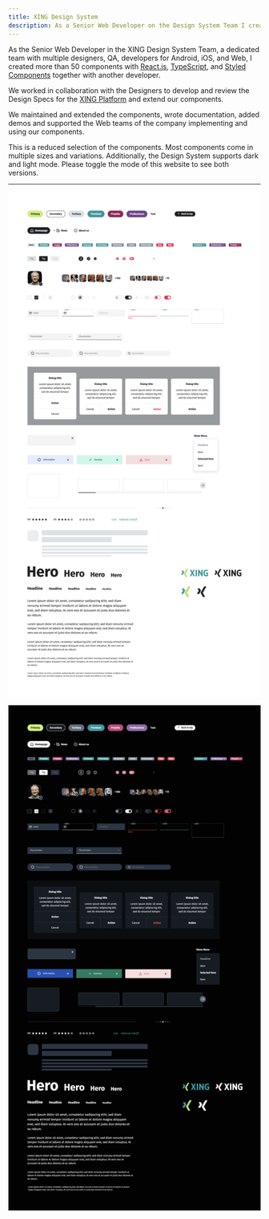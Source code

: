 ```yaml
---
title: XING Design System
description: As a Senior Web Developer on the Design System Team I created, maintained, and documented the components of the XING Design System. I supported teams implementing our components across the platform.
---
```


As the Senior Web Developer in the XING Design System Team, a dedicated team with multiple designers, QA, developers for Android, iOS, and Web, I created more than 50 components with [React.js](https://reactjs.org/), [TypeScript](https://www.typescriptlang.org/), and [Styled Components](https://styled-components.com/) together with another developer.

We worked in collaboration with the Designers to develop and review the Design Specs for the [XING Platform](https://www.xing.com/) and extend our components.

We maintained and extended the components, wrote documentation, added demos and supported the Web teams of the company implementing and using our components.

This is a reduced selection of the components. Most components come in multiple sizes and variations. Additionally, the Design System supports dark and light mode. Please toggle the mode of this website to see both versions.

---

![XING Design System Light Mode](./images/xing-design-system-light.png)

![XING Design System Dark Mode](./images/xing-design-system-dark.png)
